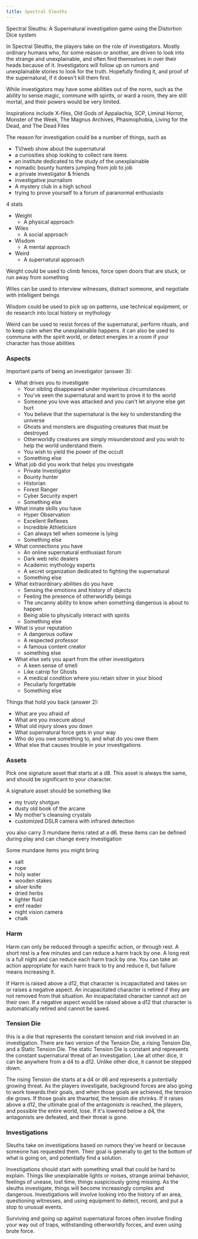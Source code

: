 ```yaml
---
title: Spectral Sleuths
---
```


Spectral Sleuths: A Supernatural investigation game using the Distortion Dice system

In Spectral Sleuths, the players take on the role of investigators. Mostly ordinary humans who, for some reason or another, are driven to look into the strange and unexplainable, and often find themselves in over their heads because of it. Investigators will follow up on rumors and unexplainable stories to look for the truth. Hopefully finding it, and proof of the supernatural, if it doesn't kill them first.

While investigators may have some abilities out of the norm, such as the ability to sense magic, commune with spirits, or ward a room, they are still mortal, and their powers would be very limited.

Inspirations include X-files, Old Gods of Appalachia, SCP, Liminal Horror, Monster of the Week, The Magnus Archives, Phasmophobia, Living for the Dead, and The Dead Files

The reason for investigation could be a number of things, such as

- TV/web show about the supernatural
- a curiosities shop looking to collect rare items
- an institute dedicated to the study of the unexplainable
- nomadic bounty hunters jumping from job to job
- a private investigator & friends
- investigative journalism
- A mystery club in a high school
- trying to prove yourself to a forum of paranormal enthusiasts


4 stats

- Weight
    - A physical approach
- Wiles
    - A social approach
- Wisdom
    - A mental approach
- Weird
    - A supernatural approach

Weight could be used to climb fences, force open doors that are stuck, or run away from something

Wiles can be used to interview witnesses, distract someone, and negotiate with intelligent beings

Wisdom could be used to pick up on patterns, use technical equipment, or do research into local history or mythology

Weird can be used to resist forces of the supernatural, perform rituals, and to keep calm when the unexplainable happens. it can also be used to commune with the spirit world, or detect energies in a room if your character has those abilities 

### Aspects

Important parts of being an investigator (answer 3):

- What drives you to investigate
  - Your sibling disappeared under mysterious circumstances
  - You've seen the supernatural and want to prove it to the world 
  - Someone you love was attacked and you can't let anyone else get hurt
  - You believe that the supernatural is the key to understanding the universe
  - Ghosts and monsters are disgusting creatures that must be destroyed
  - Otherworldly creatures are simply misunderstood and you wish to help the world understand them.
  - You wish to yield the power of the occult 
  - Something else 
- What job did you work that helps you investigate
  - Private Investigator
  - Bounty hunter
  - Historian
  - Forest Ranger
  - Cyber Security expert
  - Something else 
- What innate skills you have
  - Hyper Observation
  - Excellent Reflexes
  - Incredible Athleticism
  - Can always tell when someone is lying
  - Something else 
- What connections you have
  - An online supernatural enthusiast forum
  - Dark web relic dealers
  - Academic mythology experts
  - A secret organization dedicated to fighting the supernatural
  - Something else
- What extraordinary abilities do you have
  - Sensing the emotions and history of objects
  - Feeling the presence of otherworldly beings
  - The uncanny ability to know when something dangerous is about to happen
  - Being able to physically interact with spirits 
  - Something else 
- What is your reputation
  - A dangerous outlaw
  - A respected professor
  - A famous content creator
  - something else 
- What else sets you apart from the other investigators 
  - A keen sense of smell
  - Like catnip for Ghosts
  - A medical condition where you retain silver in your blood
  - Peculiarly forgettable
  - Something else 

Things that hold you back (answer 2):

- What are you afraid of
- What are you insecure about 
- What old injury slows you down
- What supernatural force gets in your way
- Who do you owe something to, and what do you owe them
- What else that causes trouble in your investigations 


### Assets

Pick one signature asset that starts at a d8.
This asset is always the same, and should be significant to your character.

A signature asset should be something like
- my trusty shotgun
- dusty old book of the arcane
- My mother's cleansing crystals
- customized DSLR camera with infrared detection 

you also carry 3 mundane items rated at a d6. these items can be defined during play and can change every investigation

Some mundane items you might bring

- salt
- rope
- holy water
- wooden stakes
- silver knife
- dried herbs
- lighter fluid
- emf reader
- night vision camera
- chalk

### Harm

Harm can only be reduced through a specific action, or through rest. A short rest is a few minutes and can reduce a harm track by one. A long rest is a full night and can reduce each harm track by one. You can take an action appropriate for each harm track to try and reduce it, but failure means increasing it.

If Harm is raised above a d12, that character is incapacitated and takes on or raises a negative aspect. An incapacitated character is retired if they are not removed from that situation. An incapacitated character cannot act on their own. If a negative aspect would be raised above a d12 that character is automatically retired and cannot be saved.

### Tension Die

this is a die that represents the constant tension and risk involved in an investigation. There are two version of the Tension Die, a rising Tension Die, and a Static Tension Die. The static Tension Die is constant and represents the constant supernatural threat of an investigation. Like all other dice, it can be anywhere from a d4 to a d12. Unlike other dice, it cannot be stepped down.

The rising Tension die starts at a d4 or d6 and represents a potentially growing threat. As the players investigate, background forces are also going to work towards their goals, and when those goals are achieved, the tension die grows. If those goals are thwarted, the tension die shrinks. If it raises above a d12, the ultimate goal of the antagonists is reached, the players, and possible the entire world, lose. If it's lowered below a d4, the antagonists are defeated, and their threat is gone.

### Investigations

Sleuths take on investigations based on rumors they've heard or because someone has requested them. Their goal is generally to get to the bottom of what is going on, and potentially find a solution. 

Investigations should start with something small that could be hard to explain. Things like unexplainable lights or noises, strange animal behavior, feelings of unease, lost time, things suspiciously going missing. As the sleuths investigate, things will become increasingly complex and dangerous. Investigations will involve looking into the history of an area, questioning witnesses, and using equipment to detect, record, and put a stop to unusual events. 

Surviving and going up against supernatural forces often involve finding your way out of traps, withstanding otherworldly forces, and even using brute force.